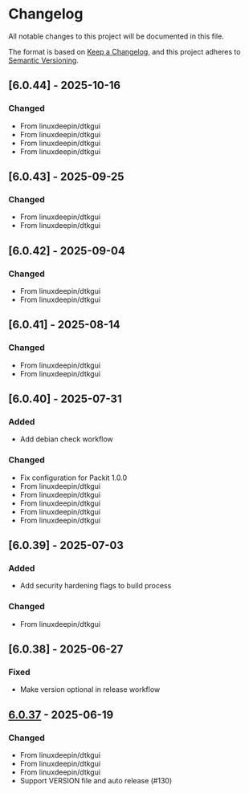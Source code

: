 # Changelog

All notable changes to this project will be documented in this file.

The format is based on [Keep a Changelog](https://keepachangelog.com/en/1.0.0/),
and this project adheres to [Semantic Versioning](https://semver.org/spec/v2.0.0.html).

## [6.0.44] - 2025-10-16

### Changed

- From linuxdeepin/dtkgui
- From linuxdeepin/dtkgui
- From linuxdeepin/dtkgui
- From linuxdeepin/dtkgui

## [6.0.43] - 2025-09-25

### Changed

- From linuxdeepin/dtkgui
- From linuxdeepin/dtkgui

## [6.0.42] - 2025-09-04

### Changed

- From linuxdeepin/dtkgui
- From linuxdeepin/dtkgui

## [6.0.41] - 2025-08-14

### Changed

- From linuxdeepin/dtkgui
- From linuxdeepin/dtkgui

## [6.0.40] - 2025-07-31

### Added

- Add debian check workflow

### Changed

- Fix configuration for Packit 1.0.0
- From linuxdeepin/dtkgui
- From linuxdeepin/dtkgui
- From linuxdeepin/dtkgui
- From linuxdeepin/dtkgui
- From linuxdeepin/dtkgui

## [6.0.39] - 2025-07-03

### Added

- Add security hardening flags to build process

### Changed

- From linuxdeepin/dtkgui

## [6.0.38] - 2025-06-27

### Fixed

- Make version optional in release workflow

## [6.0.37] - 2025-06-19

### Changed

- From linuxdeepin/dtkgui
- From linuxdeepin/dtkgui
- From linuxdeepin/dtkgui
- Support VERSION file and auto release (#130)

[6.0.37]: https://github.com/linuxdeepin/dtk6gui/compare/6.0.36..6.0.37

<!-- generated by git-cliff -->
